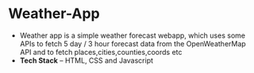 # Weather-App
- Weather app is a simple weather forecast webapp, which uses some APIs to fetch 5 day / 3 hour forecast data from the OpenWeatherMap API and to fetch places,cities,counties,coords etc
- **Tech Stack** – HTML, CSS and Javascript
